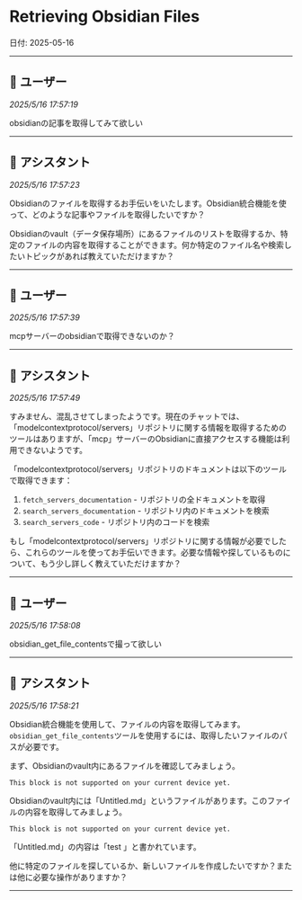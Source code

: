 # Retrieving Obsidian Files

日付: 2025-05-16

---

## 👤 ユーザー
*2025/5/16 17:57:19*

obsidianの記事を取得してみて欲しい

---

## 🤖 アシスタント
*2025/5/16 17:57:23*

Obsidianのファイルを取得するお手伝いをいたします。Obsidian統合機能を使って、どのような記事やファイルを取得したいですか？

Obsidianのvault（データ保存場所）にあるファイルのリストを取得するか、特定のファイルの内容を取得することができます。何か特定のファイル名や検索したいトピックがあれば教えていただけますか？

---

## 👤 ユーザー
*2025/5/16 17:57:39*

mcpサーバーのobsidianで取得できないのか？

---

## 🤖 アシスタント
*2025/5/16 17:57:49*

すみません、混乱させてしまったようです。現在のチャットでは、「modelcontextprotocol/servers」リポジトリに関する情報を取得するためのツールはありますが、「mcp」サーバーのObsidianに直接アクセスする機能は利用できないようです。

「modelcontextprotocol/servers」リポジトリのドキュメントは以下のツールで取得できます：

1. `fetch_servers_documentation` - リポジトリの全ドキュメントを取得
2. `search_servers_documentation` - リポジトリ内のドキュメントを検索
3. `search_servers_code` - リポジトリ内のコードを検索

もし「modelcontextprotocol/servers」リポジトリに関する情報が必要でしたら、これらのツールを使ってお手伝いできます。必要な情報や探しているものについて、もう少し詳しく教えていただけますか？

---

## 👤 ユーザー
*2025/5/16 17:58:08*

obsidian_get_file_contentsで撮って欲しい

---

## 🤖 アシスタント
*2025/5/16 17:58:21*

Obsidian統合機能を使用して、ファイルの内容を取得してみます。`obsidian_get_file_contents`ツールを使用するには、取得したいファイルのパスが必要です。

まず、Obsidianのvault内にあるファイルを確認してみましょう。
```
This block is not supported on your current device yet.
```



Obsidianのvault内には「Untitled.md」というファイルがあります。このファイルの内容を取得してみましょう。
```
This block is not supported on your current device yet.
```



「Untitled.md」の内容は「test 」と書かれています。

他に特定のファイルを探しているか、新しいファイルを作成したいですか？または他に必要な操作がありますか？

---
